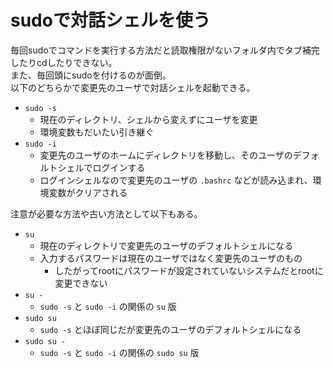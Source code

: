 # sudoで対話シェルを使う

毎回sudoでコマンドを実行する方法だと読取権限がないフォルダ内でタブ補完したりcdしたりできない。  
また、毎回頭にsudoを付けるのが面倒。  
以下のどちらかで変更先のユーザで対話シェルを起動できる。

- `sudo -s`
    - 現在のディレクトリ、シェルから変えずにユーザを変更
    - 環境変数もだいたい引き継ぐ
- `sudo -i`
    - 変更先のユーザのホームにディレクトリを移動し、そのユーザのデフォルトシェルでログインする
    - ログインシェルなので変更先のユーザの `.bashrc` などが読み込まれ、環境変数がクリアされる

注意が必要な方法や古い方法として以下もある。

- `su`
    - 現在のディレクトリで変更先のユーザのデフォルトシェルになる
    - 入力するパスワードは現在のユーザではなく変更先のユーザのもの
        - したがってrootにパスワードが設定されていないシステムだとrootに変更できない
- `su -`
    - `sudo -s` と `sudo -i` の関係の `su` 版
- `sudo su`
    - `sudo -s` とほぼ同じだが変更先のユーザのデフォルトシェルになる
- `sudo su -`
    - `sudo -s` と `sudo -i` の関係の `sudo su` 版
